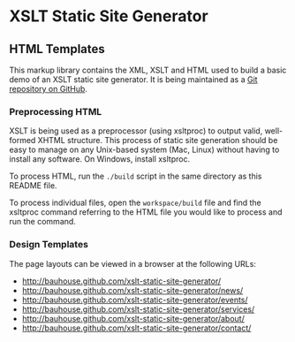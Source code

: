 # XSLT Static Site Generator

## HTML Templates

This markup library contains the XML, XSLT and HTML used to build a basic demo of an XSLT static site generator. It is being maintained as a [Git repository on GitHub](https://github.com/bauhouse/xslt-static-site-generator).

### Preprocessing HTML

XSLT is being used as a preprocessor (using xsltproc) to output valid, well-formed XHTML structure. This process of static site generation should be easy to manage on any Unix-based system (Mac, Linux) without having to install any software. On Windows, install xsltproc.

To process HTML, run the `./build` script in the same directory as this README file.

To process individual files, open the `workspace/build` file and find the xsltproc command referring to the HTML file you would like to process and run the command.

### Design Templates

The page layouts can be viewed in a browser at the following URLs: 

* http://bauhouse.github.com/xslt-static-site-generator/
* http://bauhouse.github.com/xslt-static-site-generator/news/
* http://bauhouse.github.com/xslt-static-site-generator/events/
* http://bauhouse.github.com/xslt-static-site-generator/services/
* http://bauhouse.github.com/xslt-static-site-generator/about/
* http://bauhouse.github.com/xslt-static-site-generator/contact/
